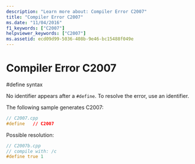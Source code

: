```yaml
---
description: "Learn more about: Compiler Error C2007"
title: "Compiler Error C2007"
ms.date: "11/04/2016"
f1_keywords: ["C2007"]
helpviewer_keywords: ["C2007"]
ms.assetid: ecd09d99-5036-408b-9e46-bc15488f049e
---
```

# Compiler Error C2007

\#define syntax

No identifier appears after a `#define`. To resolve the error, use an identifier.

The following sample generates C2007:

```cpp
// C2007.cpp
#define   // C2007
```

Possible resolution:

```cpp
// C2007b.cpp
// compile with: /c
#define true 1
```
